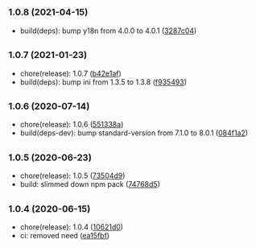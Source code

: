 ## <small>1.0.8 (2021-04-15)</small>

* build(deps): bump y18n from 4.0.0 to 4.0.1 ([3287c04](https://github.com/simonecorsi/lcov-total/commit/3287c04))



## <small>1.0.7 (2021-01-23)</small>

* chore(release): 1.0.7 ([b42e1af](https://github.com/simonecorsi/lcov-total/commit/b42e1af))
* build(deps): bump ini from 1.3.5 to 1.3.8 ([f935493](https://github.com/simonecorsi/lcov-total/commit/f935493))



## <small>1.0.6 (2020-07-14)</small>

* chore(release): 1.0.6 ([551338a](https://github.com/simonecorsi/lcov-total/commit/551338a))
* build(deps-dev): bump standard-version from 7.1.0 to 8.0.1 ([084f1a2](https://github.com/simonecorsi/lcov-total/commit/084f1a2))



## <small>1.0.5 (2020-06-23)</small>

* chore(release): 1.0.5 ([73504d9](https://github.com/simonecorsi/lcov-total/commit/73504d9))
* build: slimmed down npm pack ([74768d5](https://github.com/simonecorsi/lcov-total/commit/74768d5))



## <small>1.0.4 (2020-06-15)</small>

* chore(release): 1.0.4 ([10621d0](https://github.com/simonecorsi/lcov-total/commit/10621d0))
* ci: removed need ([ea15fbf](https://github.com/simonecorsi/lcov-total/commit/ea15fbf))



